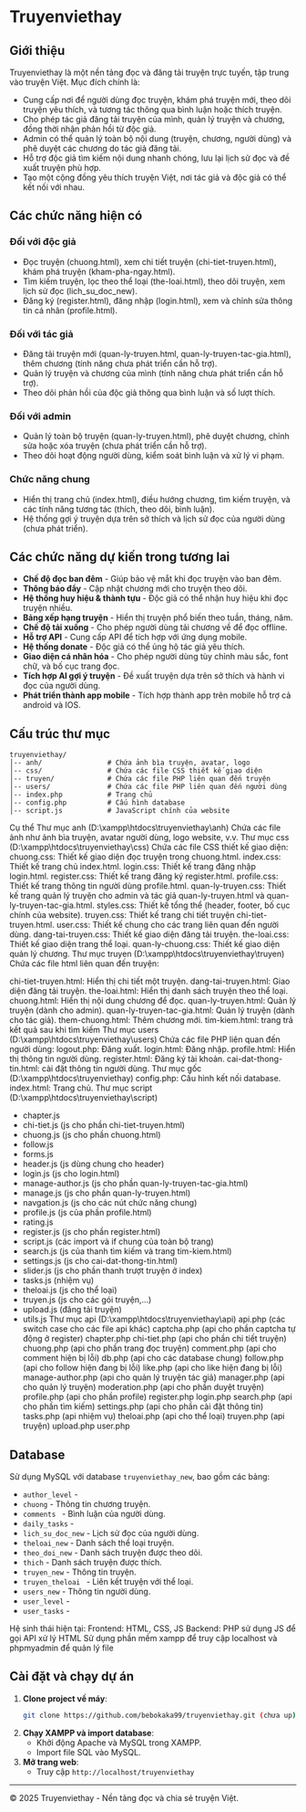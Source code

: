 # Truyenviethay

## Giới thiệu
Truyenviethay là một nền tảng đọc và đăng tải truyện trực tuyến, tập trung vào truyện Việt. Mục đích chính là:
- Cung cấp nơi để người dùng đọc truyện, khám phá truyện mới, theo dõi truyện yêu thích, và tương tác thông qua bình luận hoặc thích truyện.
- Cho phép tác giả đăng tải truyện của mình, quản lý truyện và chương, đồng thời nhận phản hồi từ độc giả.
- Admin có thể quản lý toàn bộ nội dung (truyện, chương, người dùng) và phê duyệt các chương do tác giả đăng tải.
- Hỗ trợ độc giả tìm kiếm nội dung nhanh chóng, lưu lại lịch sử đọc và đề xuất truyện phù hợp.
- Tạo một cộng đồng yêu thích truyện Việt, nơi tác giả và độc giả có thể kết nối với nhau.

## Các chức năng hiện có

### Đối với độc giả
- Đọc truyện (chuong.html), xem chi tiết truyện (chi-tiet-truyen.html), khám phá truyện (kham-pha-ngay.html).
- Tìm kiếm truyện, lọc theo thể loại (the-loai.html), theo dõi truyện, xem lịch sử đọc (lich_su_doc_new).
- Đăng ký (register.html), đăng nhập (login.html), xem và chỉnh sửa thông tin cá nhân (profile.html).

### Đối với tác giả
- Đăng tải truyện mới (quan-ly-truyen.html, quan-ly-truyen-tac-gia.html), thêm chương (tính năng chưa phát triển cần hỗ trợ).
- Quản lý truyện và chương của mình (tính năng chưa phát triển cần hỗ trợ).
- Theo dõi phản hồi của độc giả thông qua bình luận và số lượt thích.

### Đối với admin
- Quản lý toàn bộ truyện (quan-ly-truyen.html), phê duyệt chương, chỉnh sửa hoặc xóa truyện (chưa phát triển cần hỗ trợ).
- Theo dõi hoạt động người dùng, kiểm soát bình luận và xử lý vi phạm.

### Chức năng chung
- Hiển thị trang chủ (index.html), điều hướng chương, tìm kiếm truyện, và các tính năng tương tác (thích, theo dõi, bình luận).
- Hệ thống gợi ý truyện dựa trên sở thích và lịch sử đọc của người dùng (chưa phát triển).

## Các chức năng dự kiến trong tương lai
- **Chế độ đọc ban đêm** - Giúp bảo vệ mắt khi đọc truyện vào ban đêm.
- **Thông báo đẩy** - Cập nhật chương mới cho truyện theo dõi.
- **Hệ thống huy hiệu & thành tựu** - Độc giả có thể nhận huy hiệu khi đọc truyện nhiều.
- **Bảng xếp hạng truyện** - Hiển thị truyện phổ biến theo tuần, tháng, năm.
- **Chế độ tải xuống** - Cho phép người dùng tải chương về để đọc offline.
- **Hỗ trợ API** - Cung cấp API để tích hợp với ứng dụng mobile.
- **Hệ thống donate** - Độc giả có thể ủng hộ tác giả yêu thích.
- **Giao diện cá nhân hóa** - Cho phép người dùng tùy chỉnh màu sắc, font chữ, và bố cục trang đọc.
- **Tích hợp AI gợi ý truyện** - Đề xuất truyện dựa trên sở thích và hành vi đọc của người dùng.
- **Phát triển thành app mobile** - Tích hợp thành app trên mobile hỗ trợ cả android và IOS.
## Cấu trúc thư mục
```
truyenviethay/
│-- anh/                # Chứa ảnh bìa truyện, avatar, logo
│-- css/                # Chứa các file CSS thiết kế giao diện
│-- truyen/             # Chứa các file PHP liên quan đến truyện
│-- users/              # Chứa các file PHP liên quan đến người dùng
│-- index.php           # Trang chủ
│-- config.php          # Cấu hình database
│-- script.js           # JavaScript chính của website
```
Cụ thể
Thư mục anh (D:\xampp\htdocs\truyenviethay\anh)
Chứa các file ảnh như ảnh bìa truyện, avatar người dùng, logo website, v.v.
Thư mục css (D:\xampp\htdocs\truyenviethay\css)
Chứa các file CSS thiết kế giao diện:
chuong.css: Thiết kế giao diện đọc truyện trong chuong.html.
index.css: Thiết kế trang chủ index.html.
login.css: Thiết kế trang đăng nhập login.html.
register.css: Thiết kế trang đăng ký register.html.
profile.css: Thiết kế trang thông tin người dùng profile.html.
quan-ly-truyen.css: Thiết kế trang quản lý truyện cho admin và tác giả quan-ly-truyen.html và quan-ly-truyen-tac-gia.html.
styles.css: Thiết kế tổng thể (header, footer, bố cục chính của website).
truyen.css: Thiết kế trang chi tiết truyện chi-tiet-truyen.html.
user.css: Thiết kế chung cho các trang liên quan đến người dùng.
dang-tai-truyen.css: Thiết kế giao diện đăng tải truyện.
the-loai.css: Thiết kế giao diện trang thể loại.
quan-ly-chuong.css: Thiết kế giao diện quản lý chương.
Thư mục truyen (D:\xampp\htdocs\truyenviethay\truyen)
Chứa các file html liên quan đến truyện:

chi-tiet-truyen.html: Hiển thị chi tiết một truyện.
dang-tai-truyen.html: Giao diện đăng tải truyện.
the-loai.html: Hiển thị danh sách truyện theo thể loại.
chuong.html: Hiển thị nội dung chương để đọc.
quan-ly-truyen.html: Quản lý truyện (dành cho admin).
quan-ly-truyen-tac-gia.html: Quản lý truyện (dành cho tác giả).
them-chuong.html: Thêm chương mới.
tim-kiem.html: trang trả kết quả sau khi tìm kiếm
Thư mục users (D:\xampp\htdocs\truyenviethay\users)
Chứa các file PHP liên quan đến người dùng:
logout.php: Đăng xuất.
login.html: Đăng nhập.
profile.html: Hiển thị thông tin người dùng.
register.html: Đăng ký tài khoản.
cai-dat-thong-tin.html: cài đặt thông tin người dùng.
Thư mục gốc (D:\xampp\htdocs\truyenviethay)
config.php: Cấu hình kết nối database.
index.html: Trang chủ.
Thư mục script (D:\xampp\htdocs\truyenviethay\script)
- chapter.js
- chi-tiet.js (js cho phần chi-tiet-truyen.html)
- chuong.js (js cho phần chuong.html)
- follow.js 
- forms.js 
- header.js (js dùng chung cho header)
- login.js (js cho login.html)
- manage-author.js (js cho phần quan-ly-truyen-tac-gia.html)
- manage.js (js cho phần quan-ly-truyen.html)
- navgation.js (js cho các nút chức năng chung)
- profile.js (js của phần profile.html)
- rating.js
- register.js (js cho phần register.html)
- script.js (các import và if chung của toàn bộ trang)
- search.js (js của thanh tìm kiếm và trang tim-kiem.html)
- settings.js (js cho cai-dat-thong-tin.html)
- slider.js (js cho phần thanh trượt truyện ở index)
- tasks.js (nhiệm vụ)
- theloai.js (js cho thể loại)
- truyen.js (js cho các gói truyện,...)
- upload.js (đăng tải truyện)
- utils.js
Thư mục api (D:\xampp\htdocs\truyenviethay\api)
api.php (các switch case cho các file api khác)
captcha.php (api cho phần captcha tự động ở register)
chapter.php
chi-tiet.php (api cho phần chi tiết truyện)
chuong.php (api cho phần trang đọc truyện)
comment.php (api cho comment hiện bị lỗi)
db.php (api cho các database chung)
follow.php (api cho follow hiện đang bị lỗi)
like.php (api cho like hiện đang bị lỗi)
manage-author.php (api cho quản lý truyện tác giả)
manager.php (api cho quản lý truyện)
moderation.php (api cho phần duyệt truyện)
profile.php (api cho phần profile)
register.php
login.php
search.php (api cho phần tìm kiếm)
settings.php (api cho phần cài đặt thông tin)
tasks.php (api nhiệm vụ)
theloai.php (api cho thể loại)
truyen.php (api truyện)
upload.php
user.php
## Database
Sử dụng MySQL với database `truyenviethay_new`, bao gồm các bảng:
- `author_level` - 
- `chuong` - Thông tin chương truyện.
- `comments ` - Bình luận của người dùng.
- `daily_tasks` - 
- `lich_su_doc_new` - Lịch sử đọc của người dùng.
- `theloai_new` - Danh sách thể loại truyện.
- `theo_doi_new` - Danh sách truyện được theo dõi.
- `thich` - Danh sách truyện được thích.
- `truyen_new` - Thông tin truyện.
- `truyen_theloai ` - Liên kết truyện với thể loại.
- `users_new` - Thông tin người dùng.
- `user_level` - 
- `user_tasks` - 

Hệ sinh thái hiện tại:
Frontend: HTML, CSS, JS
Backend: PHP sử dụng JS để gọi API xử lý HTML
Sử dụng phần mềm xampp để truy cập localhost và phpmyadmin để quản lý file

## Cài đặt và chạy dự án
1. **Clone project về máy**:
   ```sh
   git clone https://github.com/bebokaka99/truyenviethay.git (chưa up)
   ```
2. **Chạy XAMPP và import database**:
   - Khởi động Apache và MySQL trong XAMPP.
   - Import file SQL vào MySQL.
3. **Mở trang web**:
   - Truy cập `http://localhost/truyenviethay`

---
© 2025 Truyenviethay - Nền tảng đọc và chia sẻ truyện Việt.
